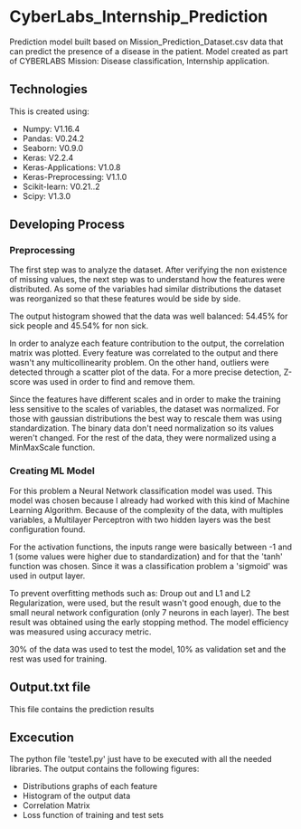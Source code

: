 # CyberLabs_Internship_Prediction

Prediction model built based on Mission_Prediction_Dataset.csv data that can predict the presence of a disease in the patient. 
Model created as part of CYBERLABS Mission: Disease classification, Internship application.


## Technologies
This is created using:
* Numpy: V1.16.4
* Pandas: V0.24.2
* Seaborn: V0.9.0
* Keras: V2.2.4
* Keras-Applications: V1.0.8
* Keras-Preprocessing: V1.1.0
* Scikit-learn: V0.21..2
* Scipy: V1.3.0

## Developing Process
### Preprocessing 
The first step was to analyze the dataset. After verifying the non existence of missing values, the next step was to 
understand how the features were distributed. As some of the variables had similar distributions the dataset was reorganized
so that these features would be side by side.

The output histogram showed that the data was well balanced: 54.45% for sick people and 45.54% for non sick.

In order to analyze each feature contribution to the output, the correlation matrix was plotted. Every feature was correlated
to the output and there wasn't any multicollinearity problem. On the other hand, outliers were detected through a scatter plot
of the data. For a more precise detection, Z-score was used in order to find and remove them.

Since the features have different scales and in order to make the training less sensitive to the scales of variables,
the dataset was normalized. For those with gaussian distributions the best way to rescale them was using standardization.
The binary data don't need normalization so its values weren't changed. For the rest of the data, they were normalized using a 
MinMaxScale function.

### Creating ML Model

For this problem a Neural Network classification model was used. This model was chosen because I already had worked with this kind
of Machine Learning Algorithm. Because of the complexity of the data, with multiples variables, a Multilayer Perceptron 
with two hidden layers was the best configuration found. 

For the activation functions, the inputs range were basically between -1 and 1 (some values were higher due to standardization)
and for that the 'tanh' function was chosen. Since it was a classification problem a 'sigmoid' was used in output layer.

To prevent overfitting methods such as: Droup out and L1 and L2 Regularization, were used, but the result wasn't good 
enough, due to the small neural network configuration (only 7 neurons in each layer). The best result was obtained using 
the early stopping method. The model efficiency was measured using accuracy metric.

30% of the data was used to test the model, 10% as validation set and the rest was used for training.

## Output.txt file

This file contains the prediction results 

## Excecution

The python file 'teste1.py' just have to be executed with all the needed libraries. The output contains the following 
figures:
* Distributions graphs of each feature
* Histogram of the output data
* Correlation Matrix 
* Loss function of training and test sets
